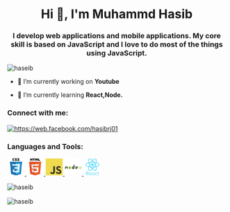 <h1 align="center">Hi 👋, I'm Muhammd Hasib</h1>
<h3 align="center">I develop web applications and mobile applications. My core skill is based on JavaScript and I love to do most of the things using JavaScript.</h3>

<p align="left"> <img src="https://komarev.com/ghpvc/?username=haseib&label=Profile%20views&color=0e75b6&style=flat" alt="haseib" /> </p>

- 🔭 I’m currently working on **Youtube**

- 🌱 I’m currently learning **React,Node.**

<h3 align="left">Connect with me:</h3>
<p align="left">
<a href="https://fb.com/https://web.facebook.com/hasibrj01" target="blank"><img align="center" src="https://raw.githubusercontent.com/rahuldkjain/github-profile-readme-generator/master/src/images/icons/Social/facebook.svg" alt="https://web.facebook.com/hasibrj01" height="30" width="40" /></a>
</p>

<h3 align="left">Languages and Tools:</h3>
<p align="left"> <a href="https://www.w3schools.com/css/" target="_blank" rel="noreferrer"> <img src="https://raw.githubusercontent.com/devicons/devicon/master/icons/css3/css3-original-wordmark.svg" alt="css3" width="40" height="40"/> </a> <a href="https://www.w3.org/html/" target="_blank" rel="noreferrer"> <img src="https://raw.githubusercontent.com/devicons/devicon/master/icons/html5/html5-original-wordmark.svg" alt="html5" width="40" height="40"/> </a> <a href="https://developer.mozilla.org/en-US/docs/Web/JavaScript" target="_blank" rel="noreferrer"> <img src="https://raw.githubusercontent.com/devicons/devicon/master/icons/javascript/javascript-original.svg" alt="javascript" width="40" height="40"/> </a> <a href="https://nodejs.org" target="_blank" rel="noreferrer"> <img src="https://raw.githubusercontent.com/devicons/devicon/master/icons/nodejs/nodejs-original-wordmark.svg" alt="nodejs" width="40" height="40"/> </a> <a href="https://reactjs.org/" target="_blank" rel="noreferrer"> <img src="https://raw.githubusercontent.com/devicons/devicon/master/icons/react/react-original-wordmark.svg" alt="react" width="40" height="40"/> </a> </p>

<p><img align="center" src="https://github-readme-stats.vercel.app/api/top-langs?username=haseib&show_icons=true&locale=en&layout=compact" alt="haseib" /></p>

<p><img align="center" src="https://github-readme-streak-stats.herokuapp.com/?user=haseib&" alt="haseib" /></p>
